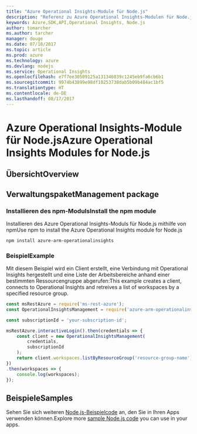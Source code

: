 ```yaml
---
title: "Azure Operational Insights-Module für Node.js"
description: "Referenz zu Azure Operational Insights-Modulen für Node.js"
keywords: Azure,SDK,API,Operational Insights, Node.js
author: tomarcher
ms.author: tarcher
manager: douge
ms.date: 07/18/2017
ms.topic: article
ms.prod: azure
ms.technology: azure
ms.devlang: nodejs
ms.service: Operational Insights
ms.openlocfilehash: e7f7ee30509125a131346039c1245eb9fa6cb6b1
ms.sourcegitcommit: 9974b43899e98df10253738dab5b09b484ac1bf5
ms.translationtype: HT
ms.contentlocale: de-DE
ms.lasthandoff: 08/17/2017
---
```

# <a name="azure-operational-insights-modules-for-nodejs"></a><span data-ttu-id="3d630-104">Azure Operational Insights-Module für Node.js</span><span class="sxs-lookup"><span data-stu-id="3d630-104">Azure Operational Insights Modules for Node.js</span></span>

## <a name="overview"></a><span data-ttu-id="3d630-105">Übersicht</span><span class="sxs-lookup"><span data-stu-id="3d630-105">Overview</span></span>

## <a name="management-package"></a><span data-ttu-id="3d630-106">Verwaltungspaket</span><span class="sxs-lookup"><span data-stu-id="3d630-106">Management package</span></span>

### <a name="install-the-npm-module"></a><span data-ttu-id="3d630-107">Installieren des npm-Moduls</span><span class="sxs-lookup"><span data-stu-id="3d630-107">Install the npm module</span></span>

<span data-ttu-id="3d630-108">Installieren des Azure Operational Insights-Moduls für Node.js mithilfe von npm</span><span class="sxs-lookup"><span data-stu-id="3d630-108">Use npm to install the Azure Operational Insights module for Node.js</span></span>

```bash
npm install azure-arm-operationalinsights
```

### <a name="example"></a><span data-ttu-id="3d630-109">Beispiel</span><span class="sxs-lookup"><span data-stu-id="3d630-109">Example</span></span> 

<span data-ttu-id="3d630-110">Mit diesem Beispiel wird ein Client erstellt, eine Verbindung mit Operational Insights hergestellt und eine Liste der Arbeitsbereiche anhand einer bestimmten Ressourcengruppe abgerufen:</span><span class="sxs-lookup"><span data-stu-id="3d630-110">This example creates a client, connects to Operational Insights and retreives a list of workspaces by a specified resource group.</span></span>

```javascript
const msRestAzure = require('ms-rest-azure');
const OperationalInsightsManagement = require('azure-arm-operationalinsights');

const subscriptionId = 'your-subscription-id';

msRestAzure.interactiveLogin().then(credentials => {
    const client = new OperationalInsightsManagement(
        credentials,
        subscriptionId
    );
    return client.workspaces.listByResourceGroup('resource-group-name');
})
.then(workspaces => {
    console.log(workspaces);
});
``` 

## <a name="samples"></a><span data-ttu-id="3d630-111">Beispiele</span><span class="sxs-lookup"><span data-stu-id="3d630-111">Samples</span></span>

<span data-ttu-id="3d630-112">Sehen Sie sich weiteren [Node.js-Beispielcode](https://azure.microsoft.com/resources/samples/?platform=nodejs) an, den Sie in Ihren Apps verwenden können.</span><span class="sxs-lookup"><span data-stu-id="3d630-112">Explore more [sample Node.js code](https://azure.microsoft.com/resources/samples/?platform=nodejs) you can use in your apps.</span></span>
